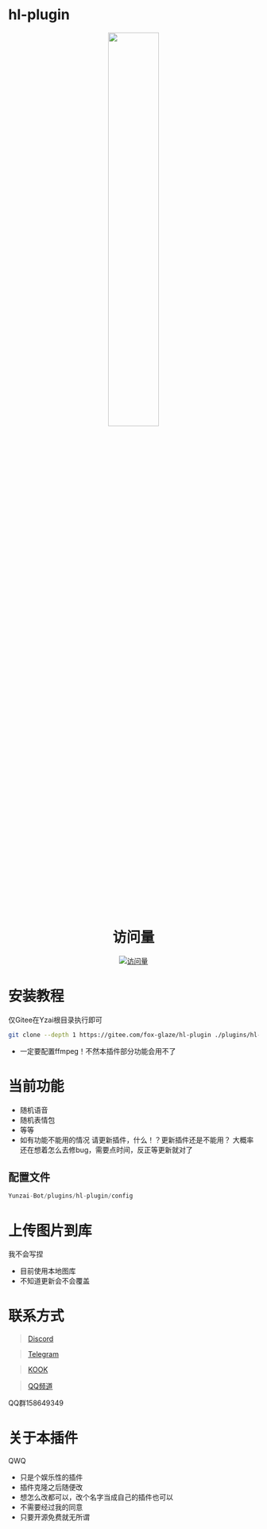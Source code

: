 # hl-plugin

<p align="center">
   <a href="https://gitee.com/fox-glaze/hl-plugin/"><img src="https://gchat.qpic.cn/gchatpic_new/0/0-0-6AD5A49F00740BC7511E19D597B51815/0" width="45%" /></a>
</p>

<div align="center">

# 访问量

[![访问量](https://count.getloli.com/get/@hl?theme=rule34)](https://gitee.com/fox-glaze/hl-plugin    )

</div>

# 安装教程
仅Gitee在Yzai根目录执行即可


``` bash
git clone --depth 1 https://gitee.com/fox-glaze/hl-plugin ./plugins/hl-plugin
```

- 一定要配置ffmpeg！不然本插件部分功能会用不了

# 当前功能
- 随机语音
- 随机表情包
- 等等
- 如有功能不能用的情况 请更新插件，什么！？更新插件还是不能用？ 大概率还在想着怎么去修bug，需要点时间，反正等更新就对了


## 配置文件
``` js
Yunzai-Bot/plugins/hl-plugin/config
```

# 上传图片到库
我不会写捏
- 目前使用本地图库
- 不知道更新会不会覆盖

# 联系方式
> [Discord](https://discord.gg/a88njEYT)

> [Telegram](https://t.me/zhilaohu114514)

> [KOOK](https://kook.top/pQaB47)

> [QQ频道](https://pd.qq.com/s/8aaab6ipw)

QQ群158649349

# 关于本插件
QWQ
- 只是个娱乐性的插件
- 插件克隆之后随便改
- 想怎么改都可以，改个名字当成自己的插件也可以
- 不需要经过我的同意
- 只要开源免费就无所谓


